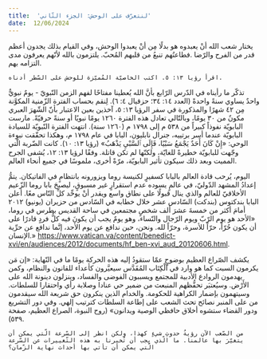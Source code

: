 ```yaml
---
title:  'لنتعرّف على الوحش: الجزء الثّاني'
date:  12/06/2024
---
```


يختار شعب الله أنْ يعبدوه هو بدلًا مِن أنْ يعبدوا الوحش، وفي القيام بذلك يجدون أعظم قدر من الفرح والرّضا .فطاعتُهم تنبعُ من قلبهم المُحبّ. يلتزمون بالله لأنّهم يعرفون مدى التزامه بهم.

`اقرأ رؤيا ١٣: ٥. اكتب الخاصيّة المُميّزة للوحش على السّطر أدناه.`

تذكّر ما رأيناه في الدّرس الرّابع بأنَّ الله يُعطينا مفتاحًا لفهم الزمن النّبويّ - يومٌ نبويٌّ واحدٌ يساوي سنةً واحدةً (العدد ١٤: ٣٤؛ حزقيال ٤: ٦). لِنقم بحساب الفترة الزّمنية المكوَّنة مِن ٤٢ شهرًا والمذكورة في سفر الرؤيا ١٣: ٥، آخذين بعين الاعتبار بأنّ الشّهرَ العبري مكونٌ من ٣٠ يومًا، وبالتّالي تعادل هذه الفترة  ١٢٦٠ يومًا نبويًا أو سنةً حرفيّةً. مارست البابويّة نفوذاً كبيراً من ٥٣٨ م إلى ١٧٩٨ م (١٢٦٠ سنة). انتهت الفترة النّبويّة للسيادة البابويّة عندما أسر برتييه، جنرال نابليون، البابا في عام ١٧٩٨ م، وهكذا تحقّقت نبوءة الوحي: «إِنْ كَانَ أَحَدٌ يَجْمَعُ سَبْيًا، فَإِلَى ٱلسَّبْيِ يَذْهَبُ» (رؤيا ١٣: ١٠). كانت الضّربة الّتي وجّهت للبابويّة خطيرةً للغايّة، ولكنّها لم تكن قاتلة. وفقًا لرؤيا ١٣: ١٢، يُشفى الجرح المميت وبعد ذلك سيكون تأثير البابويّة، مرّةً أخرى، ملموسًا في جميع أنحاء العالم.

اليوم، يُرحب قادة العالم بالبابا كسفيرٍ لكنيسة روما ويزورونه بانتظامٍ في الفاتيكان. يتمُّ إعدادُ المشهد الدّوليّ، في عالمٍ يسوده عدم استقرارٍ غير مسبوقٍ، ليصبحَ بابا روما الزّعيم الأخلاقيّ للعالم والذي ينال قبولًا على نطاق واسع ويقدر أنْ يوحِّد كلِّ النّاس معًا. أعلن البابا بندكتوس (بندكت) السّادس عشر خلال خطابه في السّادس من حزيران (يونيو) ٢٠١٢ أمامَ أكثر من خمسةَ عشرَ ألف شخصٍ مجتمعين في ساحة القديس بطرس في روما، «الأحد هو يوم الرّبّ ويوم الرّجال والنّساء، وهو يومٌ يجب أن يكونَ فيه كلُّ فردٍ قادرًا على أن يكون حُرّاً، حرّاً للأسرة، وحرّاً لله. ونحن، حين ندافع عن يوم الأحد، إنَّما ندافع عن حرِّية الإنسان.» https://www.vatican.va/content/benedict-xvi/en/audiences/2012/documents/hf_ben-xvi_aud_20120606.html.

يكشف الصّراع العظيم بوضوحٍ عمّا ستقودُ إليه هذه الحركة يومًا ما في النّهاية: «إن مَن يكرمون السبت كما هو وارد في اَلْكِتَاب المُقَدَّس سيعيَّرون كأعداء للقانون والنظام، وكمن يهدمون الروادع الأدبية للمجتمع ويسببون الفوضى والفساد، وينزلون دينونة الله على الأَرْض. وسيُعتبَر تحفُّظهم المنبعث من ضمير حي عنادا وصلابة رأي واحتقارا للسلطات. وسيتهمون بإضمار الكراهية للحكومة. والخدام الذين ينكرون حق شريعة الله سيقدمون من على المنبر نصائح تحث الشعب على إطاعة السلطات كترتيب إلهي. وفي دور التشريع ودور القضاء ستشوه أخلاق حافظي الوصية ويدانون» (روح النبوة، الصراع العظيم، صفحة ٥٣٩).

`من الصّعب الآن رؤيةُ حدوثِ شيءٍ كهذا، ولكن انظر إلى السّرعة الّتي يمكن أن يتغيّرَ بها عالمنا. ما الّذي يجب أن تُخبرنا به هذه التّغييرات عن السّرعة الّتي يمكن أن تأتي بها أحداث نهاية الزّمان؟`